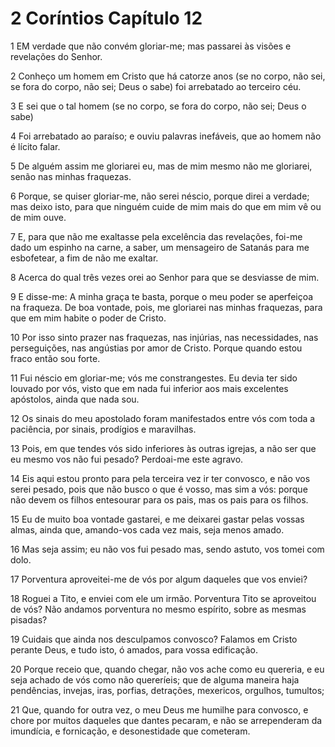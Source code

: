 # 2 Coríntios Capítulo 12

1	EM verdade que não convém gloriar-me; mas passarei às visões e revelações do Senhor.

2	Conheço um homem em Cristo que há catorze anos (se no corpo, não sei, se fora do corpo, não sei; Deus o sabe) foi arrebatado ao terceiro céu.

3	E sei que o tal homem (se no corpo, se fora do corpo, não sei; Deus o sabe)

4	Foi arrebatado ao paraíso; e ouviu palavras inefáveis, que ao homem não é lícito falar.

5	De alguém assim me gloriarei eu, mas de mim mesmo não me gloriarei, senão nas minhas fraquezas.

6	Porque, se quiser gloriar-me, não serei néscio, porque direi a verdade; mas deixo isto, para que ninguém cuide de mim mais do que em mim vê ou de mim ouve.

7	E, para que não me exaltasse pela excelência das revelações, foi-me dado um espinho na carne, a saber, um mensageiro de Satanás para me esbofetear, a fim de não me exaltar.

8	Acerca do qual três vezes orei ao Senhor para que se desviasse de mim.

9	E disse-me: A minha graça te basta, porque o meu poder se aperfeiçoa na fraqueza. De boa vontade, pois, me gloriarei nas minhas fraquezas, para que em mim habite o poder de Cristo.

10	Por isso sinto prazer nas fraquezas, nas injúrias, nas necessidades, nas perseguições, nas angústias por amor de Cristo. Porque quando estou fraco então sou forte.

11	Fui néscio em gloriar-me; vós me constrangestes. Eu devia ter sido louvado por vós, visto que em nada fui inferior aos mais excelentes apóstolos, ainda que nada sou.

12	Os sinais do meu apostolado foram manifestados entre vós com toda a paciência, por sinais, prodígios e maravilhas.

13	Pois, em que tendes vós sido inferiores às outras igrejas, a não ser que eu mesmo vos não fui pesado? Perdoai-me este agravo.

14	Eis aqui estou pronto para pela terceira vez ir ter convosco, e não vos serei pesado, pois que não busco o que é vosso, mas sim a vós: porque não devem os filhos entesourar para os pais, mas os pais para os filhos.

15	Eu de muito boa vontade gastarei, e me deixarei gastar pelas vossas almas, ainda que, amando-vos cada vez mais, seja menos amado.

16	Mas seja assim; eu não vos fui pesado mas, sendo astuto, vos tomei com dolo.

17	Porventura aproveitei-me de vós por algum daqueles que vos enviei?

18	Roguei a Tito, e enviei com ele um irmão. Porventura Tito se aproveitou de vós? Não andamos porventura no mesmo espírito, sobre as mesmas pisadas?

19	Cuidais que ainda nos desculpamos convosco? Falamos em Cristo perante Deus, e tudo isto, ó amados, para vossa edificação.

20	Porque receio que, quando chegar, não vos ache como eu quereria, e eu seja achado de vós como não quereríeis; que de alguma maneira haja pendências, invejas, iras, porfias, detrações, mexericos, orgulhos, tumultos;

21	Que, quando for outra vez, o meu Deus me humilhe para convosco, e chore por muitos daqueles que dantes pecaram, e não se arrependeram da imundícia, e fornicação, e desonestidade que cometeram.

